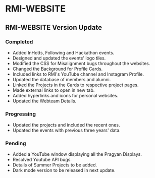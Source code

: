 # RMI-WEBSITE

## RMI-WEBSITE Version Update

### Completed

* Added InHotts, Following and Hackathon events.
* Designed and updated the events' logo tiles.
* Modified the CSS for Misalignment bugs throughout the websites.
* Changed the Background for Profile Cards.
* Included links to RMI's YouTube channel and Instagram Profile.
* Updated the database of members and alumni.
* Linked the Projects in the Cards to respective project pages.
* Made external links to open in new tab.
* Added hyperlinks and icons for personal websites.
* Updated the Webteam Details.

### Progressing

* Updated the projects and included the recent ones.
* Updated the events with previous three years' data.

### Pending

* Added a YouTube window displaying all the Pragyan Displays.
* Resolved Youtube API bugs.
* Details of Summer Projects to be added.
* Dark mode version to be released in next update.
